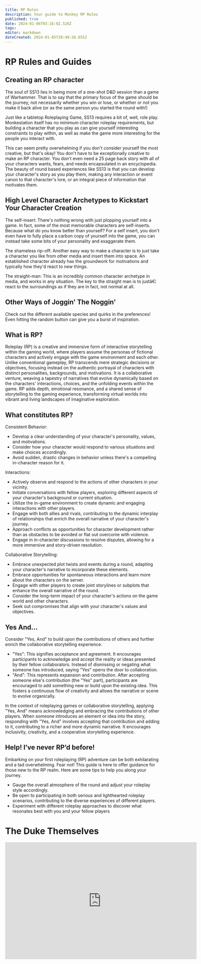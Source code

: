 ```yaml
---
title: RP Rules
description: Your guide to Monkey RP Rules
published: true
date: 2024-01-06T03:16:02.526Z
tags: 
editor: markdown
dateCreated: 2024-01-05T20:49:26.655Z
---
```


# RP Rules and Guides

## Creating an RP character

The soul of SS13 lies in being more of a one-shot D&D session than a game of Warhammer. That is to say that the primary focus of the game should be the journey, not necessarily whether you win or lose, or whether or not you make it back alive (or as the same person you started the round with!)

Just like a tabletop Roleplaying Game, SS13 requires a bit of, well, role play. Monkestation itself has no minimum character roleplay requirements, but building a character that you play as can give yourself interesting constraints to play within, as well as make the game more interesting for the people you interact with.

This can seem pretty overwhelming if you don't consider yourself the most creative, but that's okay! You don't have to be exceptionally creative to make an RP character. You don't even need a 25 page back story with all of your characters wants, fears, and needs encapsulated in an encyclopedia. The beauty of round based experiences like SS13 is that you can develop your character's story as you play them, making any interaction or event canon to that character's lore, or an integral piece of information that motivates them.



## High Level Character Archetypes to Kickstart Your Character Creation

The self-insert: There's nothing wrong with just plopping yourself into a game. In fact, some of the most memorable characters are self-inserts. Because what do you know better than yourself? For a self insert, you don't even have to fully place a carbon copy of yourself into the game, you can instead take some bits of your personality and exaggerate them.

The shameless rip-off: Another easy way to make a character is to just take a character you like from other media and insert them into space. An established character already has the groundwork for motivations and typically how they'd react to new things.

The straight-man: This is an incredibly common character archetype in media, and works in any situation. The key to the straight man is to justâ€¦ react to the surroundings as if they are in fact, not normal at all.


## Other Ways of Joggin' The Noggin'

Check out the different available species and quirks in the preferences! Even hitting the random button can give you a burst of inspiration.

## What is RP?

Roleplay (RP) is a creative and immersive form of interactive storytelling within the gaming world, where players assume the personas of fictional characters and actively engage with the game environment and each other. Unlike conventional gameplay, RP transcends mere strategic decisions or objectives, focusing instead on the authentic portrayal of characters with distinct personalities, backgrounds, and motivations. It is a collaborative venture, weaving a tapestry of narratives that evolve dynamically based on the characters' interactions, choices, and the unfolding events within the game. RP adds depth, emotional resonance, and a shared sense of storytelling to the gaming experience, transforming virtual worlds into vibrant and living landscapes of imaginative exploration.

## What constitutes RP?

Consistent Behavior:
- Develop a clear understanding of your character's personality, values, and motivations.
- Consider how your character would respond to various situations and make choices accordingly.
- Avoid sudden, drastic changes in behavior unless there's a compelling in-character reason for it.

Interactions:
- Actively observe and respond to the actions of other characters in your vicinity.
- Initiate conversations with fellow players, exploring different aspects of your character's background or current situation.
- Utilize the in-game environment to create dynamic and engaging interactions with other players.
- Engage with both allies and rivals, contributing to the dynamic interplay of relationships that enrich the overall narrative of your character's journey.
- Approach conflicts as opportunities for character development rather than as obstacles to be avoided or flat out overcome with violence.
- Engage in in-character discussions to resolve disputes, allowing for a more immersive and story-driven resolution.

Collaborative Storytelling:
- Embrace unexpected plot twists and events during a round, adapting your character's narrative to incorporate these elements.
- Embrace opportunities for spontaneous interactions and learn more about the characters on the server.
- Engage with other players to create joint storylines or subplots that enhance the overall narrative of the round.
- Consider the long-term impact of your character's actions on the game world and other characters.
- Seek out compromises that align with your character's values and objectives.

## Yes And...
Consider "Yes, And" to build upon the contributions of others and further enrich the collaborative storytelling experience.

- "Yes": This signifies acceptance and agreement. It encourages participants to acknowledge and accept the reality or ideas presented by their fellow collaborators. Instead of dismissing or negating what someone has introduced, saying "Yes" opens the door to collaboration.
- "And": This represents expansion and contribution. After accepting someone else's contribution (the "Yes" part), participants are encouraged to add something new or build upon the existing idea. This fosters a continuous flow of creativity and allows the narrative or scene to evolve organically.

In the context of roleplaying games or collaborative storytelling, applying "Yes, And" means acknowledging and embracing the contributions of other players. When someone introduces an element or idea into the story, responding with "Yes, And" involves accepting that contribution and adding to it, contributing to a richer and more dynamic narrative. It encourages inclusivity, creativity, and a cooperative storytelling experience.

## Help! I’ve never RP’d before!
Embarking on your first roleplaying (RP) adventure can be both exhilarating and a tad overwhelming. Fear not! This guide is here to offer guidance for those new to the RP realm. Here are some tips to help you along your journey.

- Gauge the overall atmosphere of the round and adjust your roleplay style accordingly.
- Be open to participating in both serious and lighthearted roleplay scenarios, contributing to the diverse experiences of different players.
- Experiment with different roleplay approaches to discover what resonates best with you and your fellow players

# The Duke Themselves
<iframe src="https://player.twitch.tv/?channel=thedukeofook&parent=wiki.monkestation.com" frameborder="0" allowfullscreen="true" scrolling="no" height="378" width="620"></iframe>